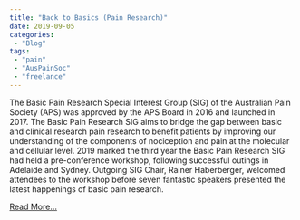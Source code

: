 ```yaml
---
title: "Back to Basics (Pain Research)"
date: 2019-09-05
categories:
 - "Blog"
tags:
 - "pain"
 - "AusPainSoc" 
 - "freelance"
---
```


<!--more-->

The Basic Pain Research Special Interest Group (SIG) of the Australian Pain Society (APS) was approved by the APS Board in 2016 and launched in 2017. The Basic Pain Research SIG aims to bridge the gap between basic and clinical research pain research to benefit patients by improving our understanding of the components of nociception and pain at the molecular and cellular level. 2019 marked the third year the Basic Pain Research SIG had held a pre-conference workshop, following successful outings in Adelaide and Sydney. Outgoing SIG Chair, Rainer Haberberger, welcomed attendees to the workshop before seven fantastic speakers presented the latest happenings of basic pain research. 

[Read More...](/files/content/posts/bpr-sig-pcw-2019/bprsig2019pcw.pdf)